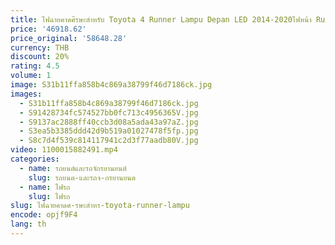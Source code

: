 ```yaml
---
title: ไฟฉายคาดศีรษะสำหรับ Toyota 4 Runner Lampu Depan LED 2014-2020ไฟหน้า Runner DRL เลี้ยวสัญญาณ High Beam Angel Eye เลนส์โปรเจคเตอร์
price: '46918.62'
price_original: '58648.28'
currency: THB
discount: 20%
rating: 4.5
volume: 1
image: S31b11ffa858b4c869a38799f46d7186ck.jpg
images:
  - S31b11ffa858b4c869a38799f46d7186ck.jpg
  - S91428734fc574527bb0fc713c4956365V.jpg
  - S9137ac2888ff40ccb3d08a5ada43a97aZ.jpg
  - S3ea5b3385ddd42d9b519a01027478f5fp.jpg
  - S8c7d4f539c814117941c2d3f77aadb80V.jpg
video: 1100015882491.mp4
categories:
  - name: รถยนต์และรถจักรยานยนต์
    slug: รถยนต-และรถจ-กรยานยนต
  - name: ไฟรถ
    slug: ไฟรถ
slug: ไฟฉายคาดศ-รษะสำหร-toyota-runner-lampu
encode: opjf9F4
lang: th
---
```

  